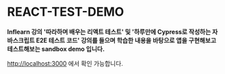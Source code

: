 # REACT-TEST-DEMO

**Inflearn 강의 '따라하며 배우는 리액트 테스트' 및 '하루만에 Cypress로 작성하는 자바스크립트 E2E 테스트 코드' 강의를 들으며 학습한 내용을 바탕으로 앱을 구현해보고 테스트해보는 sandbox demo 입니다.**

<http://localhost:3000> 에서 확인 가능합니다.
